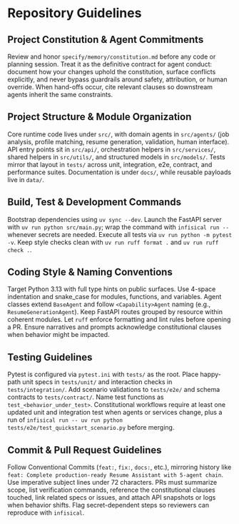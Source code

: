 # Repository Guidelines

## Project Constitution & Agent Commitments
Review and honor `specify/memory/constitution.md` before any code or planning session. Treat it as the definitive contract for agent conduct: document how your changes uphold the constitution, surface conflicts explicitly, and never bypass guardrails around safety, attribution, or human override. When hand-offs occur, cite relevant clauses so downstream agents inherit the same constraints.

## Project Structure & Module Organization
Core runtime code lives under `src/`, with domain agents in `src/agents/` (job analysis, profile matching, resume generation, validation, human interface). API entry points sit in `src/api/`, orchestration helpers in `src/services/`, shared helpers in `src/utils/`, and structured models in `src/models/`. Tests mirror that layout in `tests/` across unit, integration, e2e, contract, and performance suites. Documentation is under `docs/`, while reusable payloads live in `data/`.

## Build, Test & Development Commands
Bootstrap dependencies using `uv sync --dev`. Launch the FastAPI server with `uv run python src/main.py`; wrap the command with `infisical run --` whenever secrets are needed. Execute all tests via `uv run python -m pytest -v`. Keep style checks clean with `uv run ruff format .` and `uv run ruff check .`.

## Coding Style & Naming Conventions
Target Python 3.13 with full type hints on public surfaces. Use 4-space indentation and snake_case for modules, functions, and variables. Agent classes extend `BaseAgent` and follow `<Capability>Agent` naming (e.g., `ResumeGenerationAgent`). Keep FastAPI routes grouped by resource within coherent modules. Let `ruff` enforce formatting and lint rules before opening a PR. Ensure narratives and prompts acknowledge constitutional clauses when behavior might be impacted.

## Testing Guidelines
Pytest is configured via `pytest.ini` with `tests/` as the root. Place happy-path unit specs in `tests/unit/` and interaction checks in `tests/integration/`. Add scenario validations to `tests/e2e/` and schema contracts to `tests/contract/`. Name test functions as `test_<behavior_under_test>`. Constitutional workflows require at least one updated unit and integration test when agents or services change, plus a run of `infisical run -- uv run python tests/e2e/test_quickstart_scenario.py` before merging.

## Commit & Pull Request Guidelines
Follow Conventional Commits (`feat:`, `fix:`, `docs:`, etc.), mirroring history like `feat: Complete production-ready Resume Assistant with 5-agent chain`. Use imperative subject lines under 72 characters. PRs must summarize scope, list verification commands, reference the constitutional clauses touched, link related specs or issues, and attach API snapshots or logs when behavior shifts. Flag secret-dependent steps so reviewers can reproduce with `infisical`.
